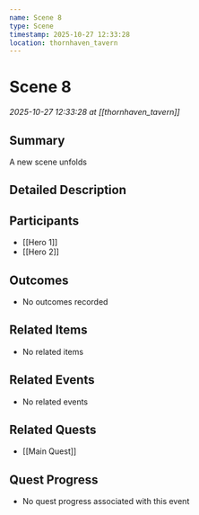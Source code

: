 ```yaml
---
name: Scene 8
type: Scene
timestamp: 2025-10-27 12:33:28
location: thornhaven_tavern
---
```


# Scene 8

*2025-10-27 12:33:28 at [[thornhaven_tavern]]*

## Summary
A new scene unfolds

## Detailed Description


## Participants
- [[Hero 1]]
- [[Hero 2]]

## Outcomes
- No outcomes recorded

## Related Items
- No related items

## Related Events
- No related events

## Related Quests
- [[Main Quest]]

## Quest Progress
- No quest progress associated with this event
